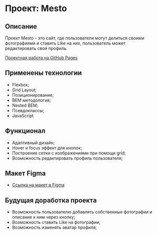 # Проект: Mesto

## Описание

Проект Mesto - это сайт, где пользователи могут делиться своими фотографиями и ставить Like на них, пользователь может редактировать свой профиль.

[Проектная работа на GitHub Pages](https://mikhaildushechkin.github.io/mesto/)

## Применены технологии

* Flexbox;
* Grid Layout;
* Позиционирование;
* BEM методология;
* Nested BEM;
* Псевдоклассы;
* JavaScript

## Функционал

* Адаптивный дизайн;
* Hover и focus эффект для кнопок;
* Построение сетки с изображениями при помощи grid;
* Возможность редактировать профиль пользователя;

## Макет Figma

* [Ссылка на макет в Figma](https://www.figma.com/file/2cn9N9jSkmxD84oJik7xL7/JavaScript.-Sprint-4?node-id=0%3A1)

## Будущая доработка проекта

* Возможность пользователю добавлять собственные фотографии и описание к ним через кнопку;
* Возможность ставить Like на фотографии;
* Возможность изменять аватар профиля;
